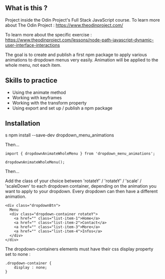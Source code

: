## What is this ?

Project inside the Odin Project's Full Stack JavaScript course.
To learn more about The Odin Project : https://www.theodinproject.com/

To learn more about the specific exercise : https://www.theodinproject.com/lessons/node-path-javascript-dynamic-user-interface-interactions

The goal is to create and publish a first npm package to apply various animations to dropdown menus very easily. Animation will be applied to the whole menu, not each item.

## Skills to practice

- Using the animate method
- Working with keyframes
- Working with the transform property
- Using export and set up / publish a npm package

## Installation
s
npm install --save-dev dropdown_menu_animations

Then...

    import { dropdownAnimateWholeMenu } from 'dropdown_menu_animations';

    dropdownAnimateWholeMenu();

Then...

Add the class of your choice between 'rotateY' / 'rotateY' / 'scale' / 'scaleDown' to each dropdown container, depending on the animation you want to apply to your dropdown. Every dropdown can then have a different animation.

    <div class="dropdownBtn">
      Menu
      <div class="dropdown-container rotateY">
        <a href="" class="list-item-1">Home</a>
        <a href="" class="list-item-2">Contact</a>
        <a href="" class="list-item-3">More</a>
        <a href="" class="list-item-4">Infos</a>
      </div>
    </div>

The dropdown-containers elements must have their css display property set to none :

    .dropdown-container {
        display : none;
    }

